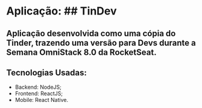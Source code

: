 # Aplicação: ## TinDev
## Aplicação desenvolvida como uma cópia do Tinder, trazendo uma versão para Devs durante a Semana OmniStack 8.0 da RocketSeat.

## Tecnologias Usadas:
- Backend: NodeJS;
- Frontend: ReactJS;
- Mobile: React Native.
